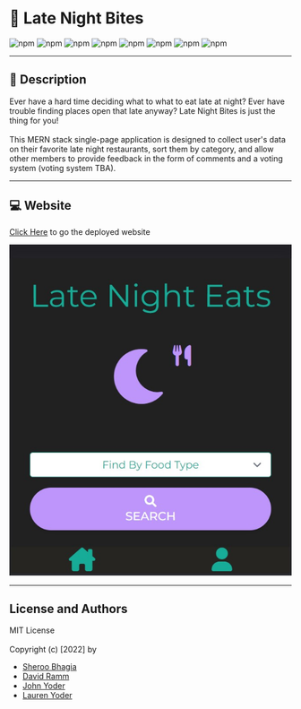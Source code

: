 # 🌛 Late Night Bites

 ![npm](https://img.shields.io/badge/apollo.server-^3.8.1-red)
  ![npm](https://img.shields.io/badge/apollo.client-^3.6.5-green)
  ![npm](https://img.shields.io/badge/bcrypt-^5.0.1-blue)
  ![npm](https://img.shields.io/badge/Express.js-^4.17.1-yellow)
  ![npm](https://img.shields.io/badge/GraphQL-^15.5.0-blue)
  ![npm](https://img.shields.io/badge/mongoose-^5.9.10-yellow)
  ![npm](https://img.shields.io/badge/JSON.webtoken-^8.5.1-green)
  ![npm](https://img.shields.io/badge/React-^16.13.1-purple)

  ------------------------------
## 🍔 Description

  Ever have a hard time deciding what to what to eat late at night? Ever have trouble finding places open that late anyway? Late Night Bites is just the thing for you! <br><br>
  This MERN stack single-page application is designed to collect user's data on their favorite late night restaurants, sort them by category, and allow other members to provide feedback in the form of comments and a voting system (voting system TBA).

  -----------------------------

  ## 💻 Website 

  [Click Here](https://late-nite-bites.herokuapp.com/) to go the deployed website

  <p>
    <img src="./client/src/assets/images/README-screenshot.jpg">
  </p>

--------------------

## License and Authors

MIT License <br><br>
Copyright (c) [2022] by 

* [Sheroo Bhagia](https://github.com/GreenmanAustin)
* [David Ramm](https://github.com/DRamm1)
* [John Yoder](https://github.com/grayweling)
* [Lauren Yoder](https://github.com/lrodenyoder)
